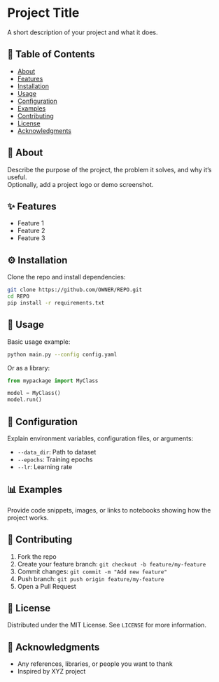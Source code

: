 # Project Title

A short description of your project and what it does.

## 📖 Table of Contents
- [About](#about)
- [Features](#features)
- [Installation](#installation)
- [Usage](#usage)
- [Configuration](#configuration)
- [Examples](#examples)
- [Contributing](#contributing)
- [License](#license)
- [Acknowledgments](#acknowledgments)

## 📌 About
Describe the purpose of the project, the problem it solves, and why it’s useful.  
Optionally, add a project logo or demo screenshot.

## ✨ Features
- Feature 1
- Feature 2
- Feature 3

## ⚙️ Installation
Clone the repo and install dependencies:

```bash
git clone https://github.com/OWNER/REPO.git
cd REPO
pip install -r requirements.txt
```

## 🚀 Usage
Basic usage example:

```bash
python main.py --config config.yaml
```

Or as a library:

```python
from mypackage import MyClass

model = MyClass()
model.run()
```

## 🔧 Configuration
Explain environment variables, configuration files, or arguments:

- `--data_dir`: Path to dataset  
- `--epochs`: Training epochs  
- `--lr`: Learning rate  

## 📊 Examples
Provide code snippets, images, or links to notebooks showing how the project works.

## 🤝 Contributing
1. Fork the repo  
2. Create your feature branch: `git checkout -b feature/my-feature`  
3. Commit changes: `git commit -m "Add new feature"`  
4. Push branch: `git push origin feature/my-feature`  
5. Open a Pull Request  

## 📜 License
Distributed under the MIT License. See `LICENSE` for more information.

## 🙏 Acknowledgments
- Any references, libraries, or people you want to thank  
- Inspired by XYZ project
